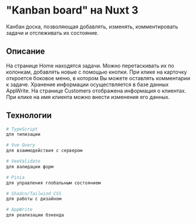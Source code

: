 # "Kanban board" на Nuxt 3

Канбан доска, позволяющая добавлять, изменять, комментировать задачи и отслеживать их состояние.

## Описание
На странице Home находятся задачи. Можно перетаскивать их по колонкам, добавлять новые с помощью кнопки. При клике на карточку откроется боковое меню, в котором Вы можете оставлять комментарии к задаче. Хранение информации осуществляется в базе данных AppWrite.
На странице Customers отображена информация о клиентах. При клике на имя клиента можно внести изменения его данных.

## Технологии

```sh
# TypeScript
для типизации

# Vue Query
для взаимодействия с сервером

# VeeValidate
для валидации форм

# Pinia
для управления глобальным состоянием

# Shadcn/Tailwind CSS
для работы с дизайном

# AppWrite
для реализации бэкенда
```



